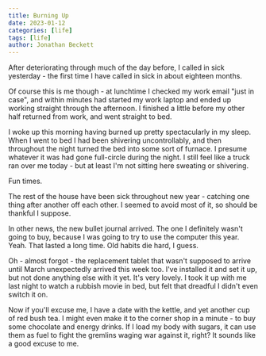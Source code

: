```yaml
---
title: Burning Up
date: 2023-01-12
categories: [life]
tags: [life]
author: Jonathan Beckett
---
```


After deteriorating through much of the day before, I called in sick yesterday - the first time I have called in sick in about eighteen months.

Of course this is me though - at lunchtime I checked my work email "just in case", and within minutes had started my work laptop and ended up working straight through the afternoon. I finished a little before my other half returned from work, and went straight to bed.

I woke up this morning having burned up pretty spectacularly in my sleep. When I went to bed I had been shivering uncontrollably, and then throughout the night turned the bed into some sort of furnace. I presume whatever it was had gone full-circle during the night. I still feel like a truck ran over me today - but at least I'm not sitting here sweating or shivering.

Fun times.

The rest of the house have been sick throughout new year - catching one thing after another off each other. I seemed to avoid most of it, so should be thankful I suppose.

In other news, the new bullet journal arrived. The one I definitely wasn't going to buy, because I was going to try to use the computer this year. Yeah. That lasted a long time. Old habits die hard, I guess.

Oh - almost forgot - the replacement tablet that wasn't supposed to arrive until March unexpectedly arrived this week too. I've installed it and set it up, but not done anything else with it yet. It's very lovely. I took it up with me last night to watch a rubbish movie in bed, but felt that dreadful I didn't even switch it on.

Now if you'll excuse me, I have a date with the kettle, and yet another cup of red bush tea. I might even make it to the corner shop in a minute - to buy some chocolate and energy drinks. If I load my body with sugars, it can use them as fuel to fight the gremlins waging war against it, right? It sounds like a good excuse to me.